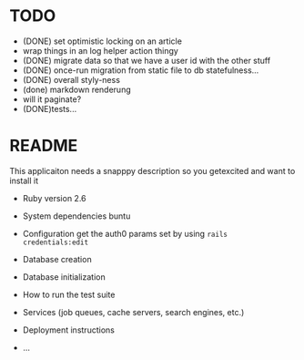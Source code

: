# TODO

- (DONE) set optimistic locking on an article
- wrap things in an log helper action thingy
- (DONE) migrate data so that we have a user id with the other stuff
- (DONE) once-run migration from static file to db statefulness...
- (DONE) overall styly-ness
- (done) markdown renderung
- will it paginate?
- (DONE)tests...

# README
This applicaiton needs a snapppy description so you getexcited and want to install it

* Ruby version
2.6

* System dependencies
buntu

* Configuration
get the auth0 params set by using `rails credentials:edit`

* Database creation

* Database initialization

* How to run the test suite

* Services (job queues, cache servers, search engines, etc.)

* Deployment instructions

* ...
